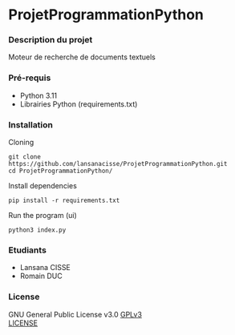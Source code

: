 # ProjetProgrammationPython

### Description du projet
Moteur de recherche de documents textuels 

### Pré-requis
* Python 3.11
* Librairies Python (requirements.txt)

### Installation 
Cloning
```
git clone https://github.com/lansanacisse/ProjetProgrammationPython.git
cd ProjetProgrammationPython/
```
Install dependencies
```
pip install -r requirements.txt
```
Run the program (ui)
```
python3 index.py
```

### Etudiants
* Lansana CISSE
* Romain DUC

### License
GNU General Public License v3.0 [GPLv3](https://www.gnu.org/licenses/gpl-3.0.fr.html) <br/>[LICENSE](LICENSE)

